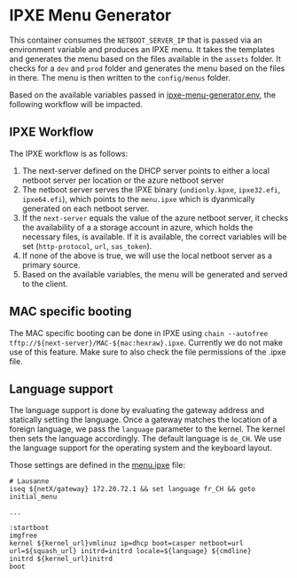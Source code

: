 # IPXE Menu Generator

This container consumes the `NETBOOT_SERVER_IP` that is passed via an environment variable and produces an IPXE menu. It takes the templates and generates the menu based on the files available in the `assets` folder. It checks for a `dev` and `prod` folder and generates the menu based on the files in there. The menu is then written to the `config/menus` folder.

Based on the available variables passed in [ipxe-menu-generator.env](./ipxe-menu-generator.env), the following workflow will be impacted.

## IPXE Workflow

The IPXE workflow is as follows:

1. The next-server defined on the DHCP server points to either a local netboot server per location or the azure netboot server
2. The netboot server serves the IPXE binary (`undionly.kpxe`, `ipxe32.efi`, `ipxe64.efi`), which points to the `menu.ipxe` which is dyanmically generated on each netboot server.
3. If the `next-server` equals the value of the azure netboot server, it checks the availability of a a storage account in azure, which holds the necessary files, is available. If it is available, the correct variables will be set (`http-protocol`, `url`, `sas_token`).
4. If none of the above is true, we will use the local netboot server as a primary source.
5. Based on the available variables, the menu will be generated and served to the client.

## MAC specific booting

The MAC specific booting can be done in IPXE using `chain --autofree tftp://${next-server}/MAC-${mac:hexraw}.ipxe`. Currently we do not make use of this feature. Make sure to also check the file permissions of the .ipxe file.

## Language support

The language support is done by evaluating the gateway address and statically setting the language. Once a gateway matches the location of a foreign language, we pass the `language` parameter to the kernel. The kernel then sets the language accordingly. The default language is `de_CH`. We use the language support for the operating system and the keyboard layout.

Those settings are defined in the [menu.ipxe](./menu.ipxe.j2) file:

```ipxe
# Lausanne
iseq ${netX/gateway} 172.20.72.1 && set language fr_CH && goto initial_menu

...

:startboot
imgfree
kernel ${kernel_url}vmlinuz ip=dhcp boot=casper netboot=url url=${squash_url} initrd=initrd locale=${language} ${cmdline}
initrd ${kernel_url}initrd
boot
```
